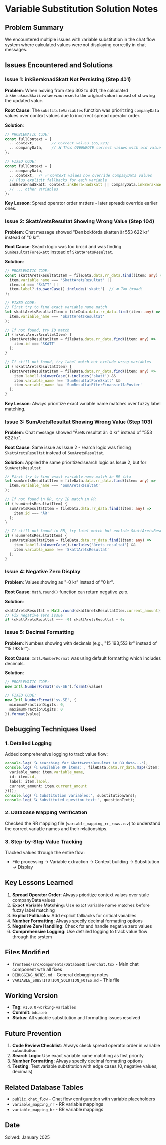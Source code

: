 # Variable Substitution Solution Notes

## Problem Summary
We encountered multiple issues with variable substitution in the chat flow system where calculated values were not displaying correctly in chat messages.

## Issues Encountered and Solutions

### Issue 1: inkBeraknadSkatt Not Persisting (Step 401)
**Problem**: When moving from step 303 to 401, the calculated `inkBeraknadSkatt` value was reset to the original value instead of showing the updated value.

**Root Cause**: The `substituteVariables` function was prioritizing `companyData` values over context values due to incorrect spread operator order.

**Solution**:
```typescript
// PROBLEMATIC CODE:
const fullContext = {
  ...context,        // Correct values (65,323)
  ...companyData,    // ❌ This OVERWROTE correct values with old values (117,276)
};

// FIXED CODE:
const fullContext = {
  ...companyData,
  ...context,  // ✅ Context values now override companyData values
  // Plus explicit fallbacks for each variable
  inkBeraknadSkatt: context.inkBeraknadSkatt || companyData.inkBeraknadSkatt || 0,
  // ... other variables
};
```

**Key Lesson**: Spread operator order matters - later spreads override earlier ones.

### Issue 2: SkattAretsResultat Showing Wrong Value (Step 104)
**Problem**: Chat message showed "Den bokförda skatten är 553 622 kr" instead of "0 kr".

**Root Cause**: Search logic was too broad and was finding `SumResultatForeSkatt` instead of `SkattAretsResultat`.

**Solution**:
```typescript
// PROBLEMATIC CODE:
const skattAretsResultatItem = fileData.data.rr_data.find((item: any) => 
  item.variable_name === 'SkattAretsResultat' ||
  item.id === 'SKATT' ||
  item.label?.toLowerCase().includes('skatt')  // ❌ Too broad!
);

// FIXED CODE:
// First try to find exact variable name match
let skattAretsResultatItem = fileData.data.rr_data.find((item: any) => 
  item.variable_name === 'SkattAretsResultat'
);

// If not found, try ID match
if (!skattAretsResultatItem) {
  skattAretsResultatItem = fileData.data.rr_data.find((item: any) => 
    item.id === 'SKATT'
  );
}

// If still not found, try label match but exclude wrong variables
if (!skattAretsResultatItem) {
  skattAretsResultatItem = fileData.data.rr_data.find((item: any) => 
    item.label?.toLowerCase().includes('skatt') && 
    item.variable_name !== 'SumResultatForeSkatt' &&
    item.variable_name !== 'SumResultatEfterFinansiellaPoster'
  );
}
```

**Key Lesson**: Always prioritize exact variable name matches over fuzzy label matching.

### Issue 3: SumAretsResultat Showing Wrong Value (Step 103)
**Problem**: Chat message showed "Årets resultat är: 0 kr" instead of "553 622 kr".

**Root Cause**: Same issue as Issue 2 - search logic was finding `SkattAretsResultat` instead of `SumAretsResultat`.

**Solution**: Applied the same prioritized search logic as Issue 2, but for `SumAretsResultat`:
```typescript
// First try to find exact variable name match in RR data
let sumAretsResultatItem = fileData.data.rr_data.find((item: any) => 
  item.variable_name === 'SumAretsResultat'
);

// If not found in RR, try ID match in RR
if (!sumAretsResultatItem) {
  sumAretsResultatItem = fileData.data.rr_data.find((item: any) => 
    item.id === 'ÅR'
  );
}

// If still not found in RR, try label match but exclude SkattAretsResultat
if (!sumAretsResultatItem) {
  sumAretsResultatItem = fileData.data.rr_data.find((item: any) => 
    item.label?.toLowerCase().includes('årets resultat') &&
    item.variable_name !== 'SkattAretsResultat'
  );
}
```

### Issue 4: Negative Zero Display
**Problem**: Values showing as "-0 kr" instead of "0 kr".

**Root Cause**: `Math.round()` function can return negative zero.

**Solution**:
```typescript
skattAretsResultat = Math.round(skattAretsResultatItem.current_amount);
// Fix negative zero issue
if (skattAretsResultat === -0) skattAretsResultat = 0;
```

### Issue 5: Decimal Formatting
**Problem**: Numbers showing with decimals (e.g., "15 193,553 kr" instead of "15 193 kr").

**Root Cause**: `Intl.NumberFormat` was using default formatting which includes decimals.

**Solution**:
```typescript
// PROBLEMATIC CODE:
new Intl.NumberFormat('sv-SE').format(value)

// FIXED CODE:
new Intl.NumberFormat('sv-SE', { 
  minimumFractionDigits: 0, 
  maximumFractionDigits: 0 
}).format(value)
```

## Debugging Techniques Used

### 1. Detailed Logging
Added comprehensive logging to track value flow:
```typescript
console.log('🔍 Searching for SkattAretsResultat in RR data...');
console.log('🔍 Available RR items:', fileData.data.rr_data.map((item: any) => ({
  variable_name: item.variable_name,
  id: item.id,
  label: item.label,
  current_amount: item.current_amount
})));
console.log('🔍 Substitution variables:', substitutionVars);
console.log('🔍 Substituted question text:', questionText);
```

### 2. Database Mapping Verification
Checked the RR mapping file (`variable_mapping_rr_rows.csv`) to understand the correct variable names and their relationships.

### 3. Step-by-Step Value Tracking
Tracked values through the entire flow:
- File processing → Variable extraction → Context building → Substitution → Display

## Key Lessons Learned

1. **Spread Operator Order**: Always prioritize context values over stale companyData values
2. **Exact Variable Matching**: Use exact variable name matches before fuzzy label matching
3. **Explicit Fallbacks**: Add explicit fallbacks for critical variables
4. **Number Formatting**: Always specify decimal formatting options
5. **Negative Zero Handling**: Check for and handle negative zero values
6. **Comprehensive Logging**: Use detailed logging to track value flow through the system

## Files Modified

- `frontend/src/components/DatabaseDrivenChat.tsx` - Main chat component with all fixes
- `DEBUGGING_NOTES.md` - General debugging notes
- `VARIABLE_SUBSTITUTION_SOLUTION_NOTES.md` - This file

## Working Version

- **Tag**: `v1.0.0-working-variables`
- **Commit**: `bdcaceb`
- **Status**: All variable substitution and formatting issues resolved

## Future Prevention

1. **Code Review Checklist**: Always check spread operator order in variable substitution
2. **Search Logic**: Use exact variable name matching as first priority
3. **Number Formatting**: Always specify decimal formatting options
4. **Testing**: Test variable substitution with edge cases (0, negative values, decimals)

## Related Database Tables

- `public.chat_flow` - Chat flow configuration with variable placeholders
- `variable_mapping_rr` - RR variable mappings
- `variable_mapping_br` - BR variable mappings

## Date
Solved: January 2025
















